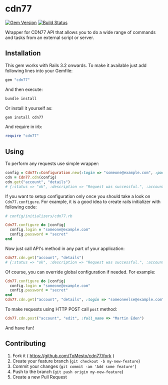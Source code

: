 # cdn77

[![Gem Version](https://badge.fury.io/rb/cdn77.svg)](http://badge.fury.io/rb/cdn77)
[![Build Status](https://travis-ci.org/ToMesto/cdn77.svg)](https://travis-ci.org/ToMesto/cdn77)

Wrapper for CDN77 API that allows you to do a wide range of commands and tasks from an external script or server.

## Installation

This gem works with Rails 3.2 onwards. To make it available just add following lines into your Gemfile:

```ruby
gem "cdn77"
```

And then execute:

```bash
bundle install
```

Or install it yourself as:

```bash
gem install cdn77
```
And require in irb:

```ruby
require "cdn77"
```

## Using

To perform any requests use simple wrapper:

```ruby
config = Cdn77::Configuration.new(:login => "someone@example.com", :password => "secret")
cdn = Cdn77.cdn(config)
cdn.get("account", "details") 
# {:status => "ok", :description => "Request was successful.", :account => ...}
```

If you want to setup configuration only once you should take a look on `Cdn77.configure`. For example, it is a good idea to create rails initializer with following code:

```ruby
# config/initializers/cdn77.rb

Cdn77.configure do |config|
  config.login = "someone@example.com"
  config.password = "secret"
end
```

Now just call API's method in any part of your application:

```ruby
Cdn77.cdn.get("account", "details")
# {:status => "ok", :description => "Request was successful.", :account => ...}
```

Of course, you can override global configuration if needed. For example:

```ruby
Cdn77.configure do |config|
  config.login = "someone@example.com"
  config.password = "secret"
end
Cdn77.cdn.get("account", "details", :login => "someoneelse@example.com", :password => 'elsesecret')
```

To make requests using HTTP POST call `post` method:

```ruby
Cdn77.cdn.post("account", "edit", :full_name => "Martin Eden")
```

 And have fun!

## Contributing

1. Fork it ( https://github.com/ToMesto/cdn77/fork )
2. Create your feature branch (`git checkout -b my-new-feature`)
3. Commit your changes (`git commit -am 'Add some feature'`)
4. Push to the branch (`git push origin my-new-feature`)
5. Create a new Pull Request
